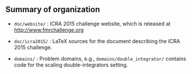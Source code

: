Summary of organization
-----------------------

- `doc/website/` : ICRA 2015 challenge website, which is released at
  <http://www.fmrchallenge.org>

- `doc/icra2015/` : LaTeX sources for the document describing the ICRA 2015 challenge.

- `domains/` : Problem domains, e.g., `domains/double_integrator/` contains code
  for the scaling double-integrators setting.
